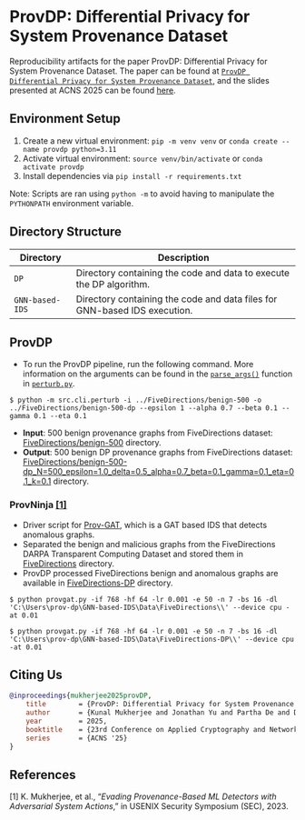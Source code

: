 # ProvDP: Differential Privacy for System Provenance Dataset

Reproducibility artifacts for the paper ProvDP: Differential Privacy for System Provenance Dataset. The paper can be found at [`ProvDP Differential Privacy for System Provenance Dataset`](https://github.com/provdp/prov-dp/blob/main/ProvDP%20Differential%20Privacy%20for%20System%20Provenance%20Dataset.pdf), and the slides presented at ACNS 2025 can be found [here](https://github.com/provdp/prov-dp/blob/main/ProvDP%20ACNS%202025.pdf).

## Environment Setup
1. Create a new virtual environment: `pip -m venv venv` or `conda create --name provdp python=3.11`
2. Activate virtual environment: `source venv/bin/activate` or `conda activate provdp`
3. Install dependencies via `pip install -r requirements.txt`

Note: Scripts are ran using `python -m` to avoid having to manipulate the `PYTHONPATH` environment variable.

## Directory Structure

| Directory | Description|
| -------|-----------|
| `DP`        | Directory containing the code and data to execute the DP algorithm. |
| `GNN-based-IDS` | Directory containing the code and data files for GNN-based IDS execution. |

## ProvDP

- To run the ProvDP pipeline, run the following command. More information on the arguments can be found in the
[`parse_args()`](DP/ProvDP/src/cli/perturb.py#70) function in [`perturb.py`](DP/ProvDP/src/cli/perturb.py).

```shell
$ python -m src.cli.perturb -i ../FiveDirections/benign-500 -o ../FiveDirections/benign-500-dp --epsilon 1 --alpha 0.7 --beta 0.1 --gamma 0.1 --eta 0.1
```

- **Input**: 500 benign provenance graphs from FiveDirections dataset: [FiveDirections/benign-500](DP/FiveDirections/benign-500/) directory.
- **Output**: 500 benign DP provenance graphs from FiveDirections dataset: [FiveDirections/benign-500-dp_N=500_epsilon=1.0_delta=0.5_alpha=0.7_beta=0.1_gamma=0.1_eta=0.1_k=0.1](DP/FiveDirections/benign-500-dp_N=500_epsilon=1.0_delta=0.5_alpha=0.7_beta=0.1_gamma=0.1_eta=0.1_k=0.1/) directory.


### ProvNinja [[1]](#references)

* Driver script for [Prov-GAT](GNN-based-IDS/ProvNinja/provgat.py), which is a GAT based IDS that detects anomalous graphs.
* Separated the benign and malicious graphs from the FiveDirections DARPA Transparent Computing Dataset and stored them in  [FiveDirections](GNN-based-IDS/Data/FiveDirections/) directory.
* ProvDP processed FiveDirections benign and anomalous graphs are available in [FiveDirections-DP](GNN-based-IDS/Data/FiveDirections-DP/) directory.

```shell
$ python provgat.py -if 768 -hf 64 -lr 0.001 -e 50 -n 7 -bs 16 -dl 'C:\Users\prov-dp\GNN-based-IDS\Data\FiveDirections\\' --device cpu -at 0.01
```

```shell
$ python provgat.py -if 768 -hf 64 -lr 0.001 -e 50 -n 7 -bs 16 -dl 'C:\Users\prov-dp\GNN-based-IDS\Data\FiveDirections-DP\\' --device cpu -at 0.01
```

## Citing Us

```bibtex
@inproceedings{mukherjee2025provDP,
	title        = {ProvDP: Differential Privacy for System Provenance Dataset},
	author       = {Kunal Mukherjee and Jonathan Yu and Partha De and Dinil Mon Divakaran},
	year         = 2025,
	booktitle    = {23rd Conference on Applied Cryptography and Network Security (ACNS)},
	series       = {ACNS '25}
}
```

## References 

[1] K. Mukherjee, et al., “_Evading Provenance-Based ML Detectors with Adversarial System Actions_,” in
USENIX Security Symposium (SEC), 2023. <br>
